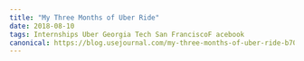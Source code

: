 ```yaml
---
title: "My Three Months of Uber Ride"
date: 2018-08-10
tags: Internships Uber Georgia Tech San FranciscoF acebook
canonical: https://blog.usejournal.com/my-three-months-of-uber-ride-b70c574f60c4
---
```

